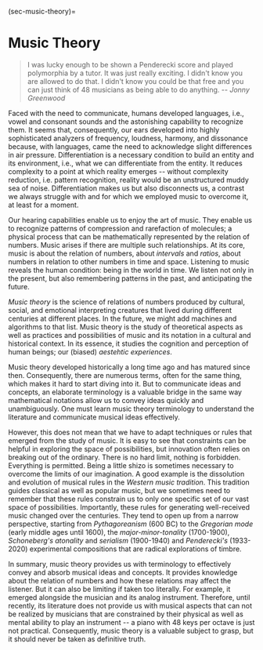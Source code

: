 (sec-music-theory)=
# Music Theory

>I was lucky enough to be shown a Penderecki score and played polymorphia by a tutor. It was just really exciting. I didn't know you are allowed to do that. I didn't know you could be that free and you can just think of 48 musicians as being able to do anything. -- *Jonny Greenwood*

Faced with the need to communicate, humans developed languages, i.e., vowel and consonant sounds and the astonishing capability to recognize them.
It seems that, consequently, our ears developed into highly sophisticated analyzers of frequency, loudness, harmony, and dissonance because, with languages, came the need to acknowledge slight differences in air pressure.
Differentiation is a necessary condition to build an entity and its environment, i.e., what we can differentiate from the entity.
It reduces complexity to a point at which reality emerges -- without complexity reduction, i.e. pattern recognition, reality would be an unstructured muddy sea of noise.
Differentiation makes us but also disconnects us, a contrast we always struggle with and for which we employed music to overcome it, at least for a moment. 

Our hearing capabilities enable us to enjoy the art of music.
They enable us to recognize patterns of compression and rarefaction of molecules; 
a physical process that can be mathematically represented by the relation of numbers.
Music arises if there are multiple such relationships.
At its core, music is about the relation of numbers, about *intervals* and *ratios*, about numbers in relation to other numbers in time and space.
Listening to music reveals the human condition: being in the world in time. We listen not only in the present, but also remembering patterns in the past, and anticipating the future.

*Music theory* is the science of relations of numbers produced by cultural, social, and emotional interpreting creatures that lived during different centuries at different places.
In the future, we might add machines and algorithms to that list.
Music theory is the study of theoretical aspects as well as practices and possibilities of music and its notation in a cultural and historical context.
In its essence, it studies the cognition and perception of human beings; 
our (biased) *aestehtic experiences*.

Music theory developed historically a long time ago and has matured since then.
Consequently, there are numerous terms, often for the same thing, which makes it hard to start diving into it.
But to communicate ideas and concepts, an elaborate terminology is a valuable bridge in the same way mathematical notations allow us to convey ideas quickly and unambiguously.
One must learn music theory terminology to understand the literature and communicate musical ideas effectively.

However, this does not mean that we have to adapt techniques or rules that emerged from the study of music.
It is easy to see that constraints can be helpful in exploring the space of possibilities, but innovation often relies on breaking out of the ordinary.
There is no hard limit, nothing is forbidden.
Everything is permitted.
Being a little shizo is sometimes necessary to overcome the limits of our imagination. 
A good example is the dissolution and evolution of musical rules in the *Western music tradition*.
This tradition guides classical as well as popular music, but we sometimes need to remember that these rules constrain us to only one specific set of our vast space of possibilities.
Importantly, these rules for generating well-received music changed over the centuries.
They tend to open up from a narrow perspective, starting from *Pythagoreanism* (600 BC) to the *Gregorian mode* (early middle ages until 1600), the *major-minor-tonality* (1700-1900), *Schoneberg's* *atonality* and *serialism* (1900-1940) and *Penderecki's* (1933-2020) experimental compositions that are radical explorations of timbre.

In summary, music theory provides us with terminology to effectively convey and absorb musical ideas and concepts.
It provides knowledge about the relation of numbers and how these relations may affect the listener.
But it can also be limiting if taken too literally.
For example, it emerged alongside the musician and its analog instrument.
Therefore, until recently, its literature does not provide us with musical aspects that can not be realized by musicians that are constrained by their physical as well as mental ability to play an instrument -- a piano with 48 keys per octave is just not practical.
Consequently, music theory is a valuable subject to grasp, but it should never be taken as definitive truth.